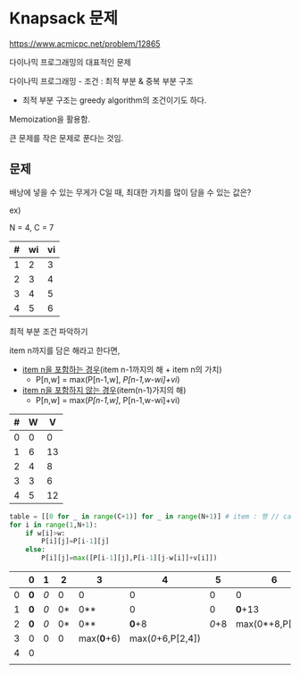 # Knapsack 문제

https://www.acmicpc.net/problem/12865

다이나믹 프로그래밍의 대표적인 문제

다이나믹 프로그래밍 - 조건 : 최적 부분 <!--전체의 최적이 부분의 최적을 항상 포함한다.--> & 중복 부분 구조

* 최적 부분 구조는 greedy algorithm의 조건이기도 하다.



Memoization을 활용함.

큰 문제를 작은 문제로 푼다는 것임.



## 문제

배낭에 넣을 수 있는 무게가 C일 때, 최대한 가치를 많이 담을 수 있는 값은?

ex) 

N = 4, C = 7

| #    | wi   | vi   |
| ---- | ---- | ---- |
| 1    | 2    | 3    |
| 2    | 3    | 4    |
| 3    | 4    | 5    |
| 4    | 5    | 6    |



최적 부분 조건 파악하기

item n까지를 담은 해라고 한다면,

- <u>item n을 포함하는 경우</u>(item n-1까지의 해 + item n의 가치)
  - P[n,w] = max(P[n-1,w], *P[n-1,w-wi]+vi*)
- <u>item n을 포함하지 않는 경우</u>(item(n-1)가지의 해)
  - P[n,w] = max(*P[n-1,w]*, P[n-1,w-wi]+vi)

| #    | W    | V    |
| ---- | ---- | ---- |
| 0    | 0    | 0    |
| 1    | 6    | 13   |
| 2    | 4    | 8    |
| 3    | 3    | 6    |
| 4    | 5    | 12   |

```python
table = [[0 for _ in range(C+1)] for _ in range(N+1)] # item : 행 // capa : 열
for i in range(1,N+1):
	if w[i]>w:
    	P[i][j]=P[i-1][j]
    else:
        P[i][j]=max([P[i-1][j],P[i-1][j-w[i]]+v[i]])
```



|      | 0     | 1    | 2    | 3            | 4                 | 5     | 6                | 7                 |      |
| ---- | ----- | ---- | ---- | ------------ | ----------------- | ----- | ---------------- | ----------------- | ---- |
| 0    | **0** | *0*  | 0    | 0            | 0                 | 0     | 0                | 0                 |      |
| 1    | **0** | *0*  | 0*   | 0**          | 0                 | 0     | **0**+13         | *0*+13            |      |
| 2    | **0** | *0*  | 0*   | 0**          | **0**+8           | *0*+8 | max(0*+8,P[1,6]) | max(0**+8,P[1,7]) |      |
| 3    | 0     | 0    | 0    | max(**0**+6) | max(*0*+6,P[2,4]) |       |                  |                   |      |
| 4    | 0     |      |      |              |                   |       |                  |                   |      |
|      |       |      |      |              |                   |       |                  |                   |      |

